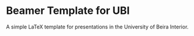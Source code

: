 # Beamer Template for UBI

A simple LaTeX template for presentations in the University of Beira Interior.
